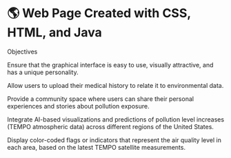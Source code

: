 # 🌎 Web Page Created with CSS, HTML, and Java
Objectives

Ensure that the graphical interface is easy to use, visually attractive, and has a unique personality.

Allow users to upload their medical history to relate it to environmental data.

Provide a community space where users can share their personal experiences and stories about pollution exposure.

Integrate AI-based visualizations and predictions of pollution level increases (TEMPO atmospheric data) across different regions of the United States.

Display color-coded flags or indicators that represent the air quality level in each area, based on the latest TEMPO satellite measurements.
